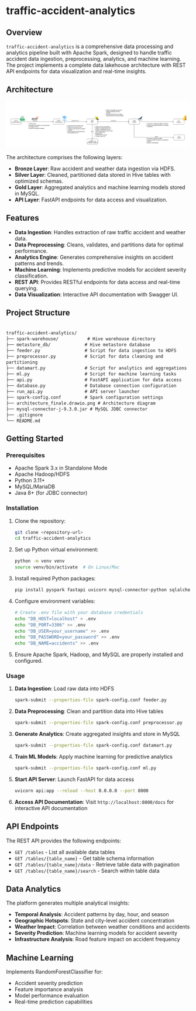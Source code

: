 # traffic-accident-analytics

## Overview

`traffic-accident-analytics` is a comprehensive data processing and analytics pipeline built with Apache Spark, designed to handle traffic accident data ingestion, preprocessing, analytics, and machine learning. The project implements a complete data lakehouse architecture with REST API endpoints for data visualization and real-time insights.

## Architecture

![Architecture Diagram](architecture_finale.drawio.png)

The architecture comprises the following layers:

- **Bronze Layer**: Raw accident and weather data ingestion via HDFS.
- **Silver Layer**: Cleaned, partitioned data stored in Hive tables with optimized schemas.
- **Gold Layer**: Aggregated analytics and machine learning models stored in MySQL.
- **API Layer**: FastAPI endpoints for data access and visualization.

## Features

- **Data Ingestion**: Handles extraction of raw traffic accident and weather data.
- **Data Preprocessing**: Cleans, validates, and partitions data for optimal performance.
- **Analytics Engine**: Generates comprehensive insights on accident patterns and trends.
- **Machine Learning**: Implements predictive models for accident severity classification.
- **REST API**: Provides RESTful endpoints for data access and real-time querying.
- **Data Visualization**: Interactive API documentation with Swagger UI.

## Project Structure
```

traffic-accident-analytics/
├── spark-warehouse/           # Hive warehouse directory
├── metastore_db/             # Hive metastore database
├── feeder.py                 # Script for data ingestion to HDFS
├── preprocessor.py           # Script for data cleaning and partitioning
├── datamart.py               # Script for analytics and aggregations
├── ml.py                     # Script for machine learning tasks
├── api.py                    # FastAPI application for data access
├── database.py               # Database connection configuration
├── run_api.py                # API server launcher
├── spark-config.conf         # Spark configuration settings
├── architecture_finale.drawio.png # Architecture diagram
├── mysql-connector-j-9.3.0.jar # MySQL JDBC connector
├── .gitignore
└── README.md
```
## Getting Started

### Prerequisites

- Apache Spark 3.x in Standalone Mode
- Apache Hadoop/HDFS
- Python 3.11+
- MySQL/MariaDB
- Java 8+ (for JDBC connector)

### Installation

1. Clone the repository:
   ```bash
   git clone <repository-url>
   cd traffic-accident-analytics
   ```

2. Set up Python virtual environment:
   ```bash
   python -m venv venv
   source venv/bin/activate  # On Linux/Mac
   ```

3. Install required Python packages:
   ```bash
   pip install pyspark fastapi uvicorn mysql-connector-python sqlalchemy pandas python-dotenv
   ```

4. Configure environment variables:
   ```bash
   # Create .env file with your database credentials
   echo "DB_HOST=localhost" > .env
   echo "DB_PORT=3306" >> .env
   echo "DB_USER=your_username" >> .env
   echo "DB_PASSWORD=your_password" >> .env
   echo "DB_NAME=accidents" >> .env
   ```

5. Ensure Apache Spark, Hadoop, and MySQL are properly installed and configured.

### Usage

1. **Data Ingestion**: Load raw data into HDFS
   ```bash
   spark-submit --properties-file spark-config.conf feeder.py
   ```

2. **Data Preprocessing**: Clean and partition data into Hive tables
   ```bash
   spark-submit --properties-file spark-config.conf preprocessor.py
   ```

3. **Generate Analytics**: Create aggregated insights and store in MySQL
   ```bash
   spark-submit --properties-file spark-config.conf datamart.py
   ```

4. **Train ML Models**: Apply machine learning for predictive analytics
   ```bash
   spark-submit --properties-file spark-config.conf ml.py
   ```

5. **Start API Server**: Launch FastAPI for data access
   ```bash
   uvicorn api:app --reload --host 0.0.0.0 --port 8000
   ```

6. **Access API Documentation**: Visit `http://localhost:8000/docs` for interactive API documentation

## API Endpoints

The REST API provides the following endpoints:

- `GET /tables` - List all available data tables
- `GET /tables/{table_name}` - Get table schema information
- `GET /tables/{table_name}/data` - Retrieve table data with pagination
- `GET /tables/{table_name}/search` - Search within table data

## Data Analytics

The platform generates multiple analytical insights:

- **Temporal Analysis**: Accident patterns by day, hour, and season
- **Geographic Hotspots**: State and city-level accident concentration
- **Weather Impact**: Correlation between weather conditions and accidents
- **Severity Prediction**: Machine learning models for accident severity
- **Infrastructure Analysis**: Road feature impact on accident frequency

## Machine Learning

Implements RandomForestClassifier for:
- Accident severity prediction
- Feature importance analysis
- Model performance evaluation
- Real-time prediction capabilities

